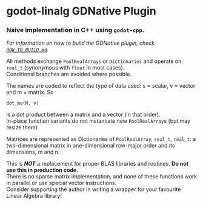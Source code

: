 # godot-linalg GDNative Plugin
### Naive implementation in C++ using `godot-cpp`.

*For information on how to build the GDNative plugin, check [`HOW_TO_BUILD.md`](HOW_TO_BUILD.md).*

All methods exchange `PoolRealArrays` or `Dictionaries` and operate on `real_t` (synonymous with `float` in most cases). \
Conditional branches are avoided where possible.

The names are coded to reflect the type of data used: s = scalar, v = vector and m = matrix. So

    dot_mv(M, v)

is a dot product between a matrix and a vector (in that order). \
In-place function variants do not instantiate new `PoolRealArray`s (but may resize them).

Matrices are represented as Dictionaries of `PoolRealArray`, `real_t`, `real_t`: a two-dimensional matrix in one-dimensional row-major order and its dimensions, m and n.

This is ***NOT*** a replacement for proper BLAS libraries and routines. **Do not use this in production code.** \
There is no sparse matrix implementation, and none of these functions work in parallel or use special vector instructions. \
Consider supporting the author in writing a wrapper for your favourite Linear Algebra library!
